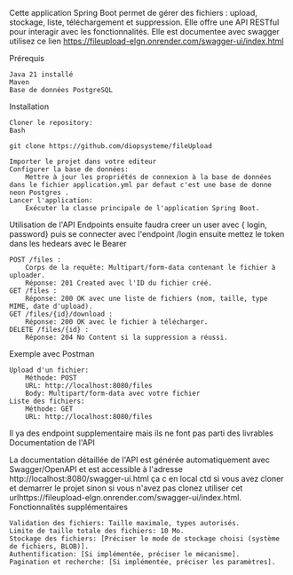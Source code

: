 

Cette application Spring Boot permet de gérer des fichiers : upload, stockage, liste, téléchargement et suppression. Elle offre une API RESTful pour interagir avec les fonctionnalités.
Elle est documentee avec swagger utilisez ce lien https://fileupload-elgn.onrender.com/swagger-ui/index.html

Prérequis

    Java 21 installé
    Maven 
    Base de données PostgreSQL 

Installation

    Cloner le repository:
    Bash

    git clone https://github.com/diopsysteme/fileUpload

    Importer le projet dans votre editeur
    Configurer la base de données:
        Mettre à jour les propriétés de connexion à la base de données dans le fichier application.yml par defaut c'est une base de donne neon Postgres .
    Lancer l'application:
        Exécuter la classe principale de l'application Spring Boot.

Utilisation de l'API
Endpoints
ensuite faudra creer un user avec {
login,
password}
puis se connecter avec l'endpoint /login
ensuite mettez le token dans les hedears avec le Bearer 
  
    POST /files :
        Corps de la requête: Multipart/form-data contenant le fichier à uploader.
        Réponse: 201 Created avec l'ID du fichier créé.
    GET /files :
        Réponse: 200 OK avec une liste de fichiers (nom, taille, type MIME, date d'upload).
    GET /files/{id}/download :
        Réponse: 200 OK avec le fichier à télécharger.
    DELETE /files/{id} :
        Réponse: 204 No Content si la suppression a réussi.

Exemple avec Postman

    Upload d'un fichier:
        Méthode: POST
        URL: http://localhost:8080/files
        Body: Multipart/form-data avec votre fichier
    Liste des fichiers:
        Méthode: GET
        URL: http://localhost:8080/files
Il ya des endpoint supplementaire mais ils ne font pas parti des livrables 
Documentation de l'API

La documentation détaillée de l'API est générée automatiquement avec Swagger/OpenAPI et est accessible à l'adresse http://localhost:8080/swagger-ui.html ça c en local ctd si vous avez cloner et demarrer le projet 
sinon si vous n'avez pas clonez utiliser cet urlhttps://fileupload-elgn.onrender.com/swagger-ui/index.html.
Fonctionnalités supplémentaires

    Validation des fichiers: Taille maximale, types autorisés.
    Limite de taille totale des fichiers: 10 Mo.
    Stockage des fichiers: [Préciser le mode de stockage choisi (système de fichiers, BLOB)].
    Authentification: [Si implémentée, préciser le mécanisme].
    Pagination et recherche: [Si implémentée, préciser les paramètres].



